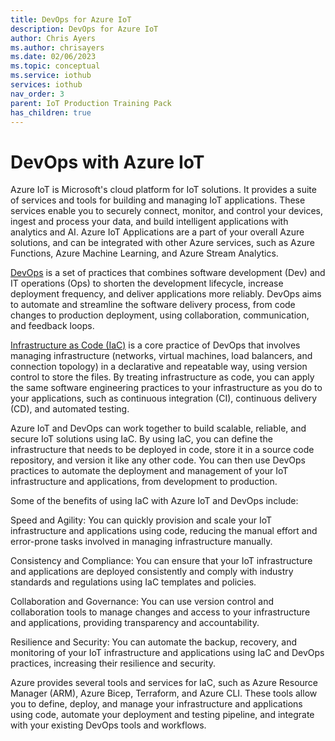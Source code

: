 ```yaml
---
title: DevOps for Azure IoT
description: DevOps for Azure IoT
author: Chris Ayers
ms.author: chrisayers
ms.date: 02/06/2023
ms.topic: conceptual
ms.service: iothub
services: iothub
nav_order: 3
parent: IoT Production Training Pack
has_children: true
---
```


# DevOps with Azure IoT

Azure IoT is Microsoft's cloud platform for IoT solutions. It provides a suite of services and tools for building and managing IoT applications. These services enable you to securely connect, monitor, and control your devices, ingest and process your data, and build intelligent applications with analytics and AI. Azure IoT Applications are a part of your overall Azure solutions, and can be integrated with other Azure services, such as Azure Functions, Azure Machine Learning, and Azure Stream Analytics.

[DevOps](devops.md) is a set of practices that combines software development (Dev) and IT operations (Ops) to shorten the development lifecycle, increase deployment frequency, and deliver applications more reliably. DevOps aims to automate and streamline the software delivery process, from code changes to production deployment, using collaboration, communication, and feedback loops.

[Infrastructure as Code (IaC)](iac.md) is a core practice of DevOps that involves managing infrastructure (networks, virtual machines, load balancers, and connection topology) in a declarative and repeatable way, using version control to store the files. By treating infrastructure as code, you can apply the same software engineering practices to your infrastructure as you do to your applications, such as continuous integration (CI), continuous delivery (CD), and automated testing.

Azure IoT and DevOps can work together to build scalable, reliable, and secure IoT solutions using IaC. By using IaC, you can define the infrastructure that needs to be deployed in code, store it in a source code repository, and version it like any other code. You can then use DevOps practices to automate the deployment and management of your IoT infrastructure and applications, from development to production.

Some of the benefits of using IaC with Azure IoT and DevOps include:

Speed and Agility: You can quickly provision and scale your IoT infrastructure and applications using code, reducing the manual effort and error-prone tasks involved in managing infrastructure manually.

Consistency and Compliance: You can ensure that your IoT infrastructure and applications are deployed consistently and comply with industry standards and regulations using IaC templates and policies.

Collaboration and Governance: You can use version control and collaboration tools to manage changes and access to your infrastructure and applications, providing transparency and accountability.

Resilience and Security: You can automate the backup, recovery, and monitoring of your IoT infrastructure and applications using IaC and DevOps practices, increasing their resilience and security.

Azure provides several tools and services for IaC, such as Azure Resource Manager (ARM), Azure Bicep, Terraform, and Azure CLI. These tools allow you to define, deploy, and manage your infrastructure and applications using code, automate your deployment and testing pipeline, and integrate with your existing DevOps tools and workflows.

